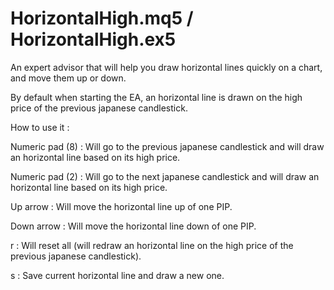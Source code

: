 # HorizontalHigh.mq5 / HorizontalHigh.ex5

An expert advisor that will help you draw horizontal lines quickly on a chart, and move them up or down.

By default when starting the EA, an horizontal line is drawn on the high price of the previous japanese candlestick.

How to use it :

Numeric pad (8) : Will go to the previous japanese candlestick and will draw an horizontal line based on its high price.

Numeric pad (2) : Will go to the next japanese candlestick and will draw an horizontal line based on its high price.

Up arrow : Will move the horizontal line up of one PIP.

Down arrow : Will move the horizontal line down of one PIP.

r : Will reset all (will redraw an horizontal line on the high price of the previous japanese candlestick).

s : Save current horizontal line and draw a new one.
